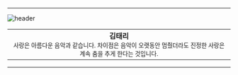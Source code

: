 <hr>

![header](https://user-images.githubusercontent.com/73381115/204138853-7e2a6e0c-9804-4224-a786-23eea0f4c26b.png)

<div align="center">
<table>
<tbody>
<td align="center">
 <img width="0" height="0"><b>김태리</b><br>
<sub>사랑은 아름다운 음악과 같습니다. 차이점은 음악이 오랫동안 멈췄더라도 진정한 사랑은 계속 춤을 추게 한다는 것입니다.</sub><br>
<img width="2000" height="0">
</td>
</tbody>
</table>
</div>

<hr>
